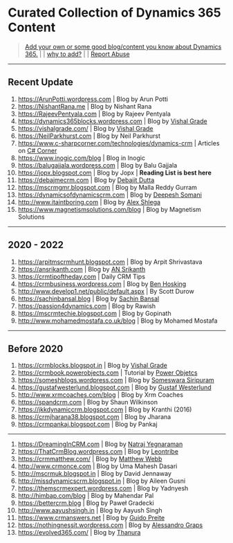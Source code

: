 # Curated Collection of Dynamics 365 Content

> [Add your own or some good blog/content you know about Dynamics 365.](add.md) | | [why to add?](why.md) | | [Report Abuse](https://github.com/AshV/awesome-dynamics365-blogs/issues/new)
---
## Recent Update
1. https://ArunPotti.wordpress.com | Blog by Arun Potti
1. https://NishantRana.me | Blog by Nishant Rana
1. https://RajeevPentyala.com | Blog by Rajeev Pentyala
1. https://dynamics365blocks.wordpress.com | Blog by [Vishal Grade](https://www.linkedin.com/in/dynamics365blocks/)
1. https://vishalgrade.com/ | Blog by [Vishal Grade](https://www.linkedin.com/in/dynamics365blocks/)
1. https://NeilParkhurst.com | Blog by Neil Parkhurst
1. https://www.c-sharpcorner.com/technologies/dynamics-crm | Articles on [C# Corner](https://www.c-sharpcorner.com)
1. https://www.inogic.com/blog | Blog in Inogic
1. https://balugajjala.wordpress.com | Blog by Balu Gajjala
1. https://jopx.blogspot.com | Blog by Jopx | **Reading List is best here**
1. https://debajmecrm.com | Blog by [Debajit Dutta](https://www.linkedin.com/in/debajdu/)
1. https://mscrmgmr.blogspot.com | Blog by Malla Reddy Gurram
1. https://dynamicsofdynamicscrm.com | Blog by [Deepesh Somani](https://www.linkedin.com/in/deepesh-somani-00296932/)
1. http://www.itaintboring.com | Blog by [Alex Shlega](https://www.linkedin.com/in/alexandershlega/)
1. https://www.magnetismsolutions.com/blog | Blog by Magnetism Solutions
---
## 2020 - 2022
1. https://arpitmscrmhunt.blogspot.com | Blog by Arpit Shrivastava
1. https://ansrikanth.com | Blog by [AN Srikanth](https://www.linkedin.com/in/nagasrikanthalluri/)
1. https://crmtipoftheday.com | Daily CRM Tips 
1. https://crmbusiness.wordpress.com | Blog by [Ben Hosking](https://www.linkedin.com/in/benhosking/)
1. http://www.develop1.net/public/default.aspx | By Scott Durow
1. https://sachinbansal.blog | Blog by [Sachin Bansal](https://www.linkedin.com/in/bansal111089/)
1. https://passion4dynamics.com | Blog by Rawish
1. https://mscrmtechie.blogspot.com | Blog by Gopinath
1. http://www.mohamedmostafa.co.uk/blog | Blog by Mohamed Mostafa
---
## Before 2020
1. https://crmblocks.blogspot.in | Blog by [Vishal Grade](https://www.linkedin.com/in/dynamics365blocks/)
1. https://crmbook.powerobjects.com | Tutorial by [Power Objetcs](https://powerobjects.com/)
1. https://someshblogs.wordpress.com | Blog by [Someswara Siripuram](https://www.linkedin.com/in/someswara-siripuram-127b3644/)
1. https://gustafwesterlund.blogspot.com | Blog by [Gustaf Westerlund](https://www.linkedin.com/in/gustafwesterlund/)
1. http://www.xrmcoaches.com/blog | Blog by Xrm Coaches
1. https://spandcrm.com | Blog by Shaun Wilkinson
1. https://jkkdynamiccrm.blogspot.com | Blog by Kranthi (2016)
1. https://crmjharana38.blogspot.com | Blog by Jharana
1. https://crmpankaj.blogspot.com | Blog by Pankaj
---

1. https://DreamingInCRM.com | Blog by [Natraj Yegnaraman](https://www.linkedin.com/in/natrajyegnaraman/)
1. https://ThatCrmBlog.wordpress.com | Blog by [Leontribe](https://twitter.com/leontribe)
1. https://crmmatthew.com/ | Blog by [Matthew Webb](https://www.linkedin.com/in/matthewwebb316/)
1. http://www.crmonce.com | Blog by Uma Mahesh Dasari
1. http://mscrmuk.blogspot.in | Blog by David Jennaway
1. http://missdynamicscrm.blogspot.in | Blog by Aileen Gusni
1. https://themscrmexpert.wordpress.com | Blog by Yadnyesh
1. http://himbap.com/blog | Blog by Mahendar Pal
1. https://bettercrm.blog | Blog by Paweł Gradecki
1. http://www.aayushsingh.in | Blog by Aayush Singh
1. https://www.crmanswers.net | Blog by [Guido Preite](https://www.linkedin.com/in/guidopreite)
1. https://nothingnessit.wordpress.com | Blog by [Alessandro Graps](https://www.linkedin.com/in/alessandrograps/)
1. https://evolved365.com/ | Blog by [Thanura](https://www.linkedin.com/in/thanura-wijesiriwardena-5b269920/)
